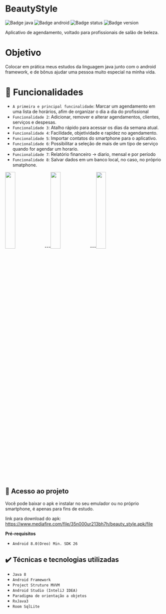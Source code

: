 # BeautyStyle

![Badge java](https://img.shields.io/badge/Java-ED8B00?style=for-the-badge&logo=java&logoColor=white)
![Badge android](https://img.shields.io/badge/Android-3DDC84?style=for-the-badge&logo=android&logoColor=white)
![Badge status](https://badgen.net/github/status/micromatch/micromatch/4.0.1)
![Badge version](https://badgen.net/badge/version/1.0/pink?icon=github)

Aplicativo de agendamento, voltado para profissionais de salão de beleza.
# Objetivo
Colocar em prática meus estudos da linguagem java junto com o android framework, e de bônus ajudar uma pessoa muito especial na minha vida.
# :hammer: Funcionalidades

- `A primeira e principal funcinalidade`:  Marcar um agendamento em uma lista de horários, afim de organizar o dia a dia do profissional
- `Funcionalidade 2`: Adicionar, remover e alterar agendamentos, clientes, serviços e despesas.
- `Funcionalidade 3`: Atalho rápido para acessar os dias da semana atual.
- `Funcionalidade 4`: Facilidade, objetividade e rapidez no agendamento.
- `Funcionalidade 5`: Importar contatos do smartphone para o aplicativo.
- `Funcionalidade 6`: Possibilitar a seleção de mais de um tipo de serviço quando for agendar um horario.
- `Funcionalidade 7`: Relatório financeiro -> diario, mensal e por período
- `Funcionalidade 8`: Salvar dados em um banco local, no caso, no próprio smatphone.

<img src="https://user-images.githubusercontent.com/96504657/185512784-cd349ac6-a7d0-496f-b4fe-74326933823f.gif" width="25%" height="25%"/>---<img src="https://user-images.githubusercontent.com/96504657/185514465-cf977cda-36c2-4a66-aac7-9bfc215bbbf4.gif" width="25%" height="25%"/>---<img src="https://user-images.githubusercontent.com/96504657/185519607-9a566af3-d5ad-42f3-865c-4cc43140b67e.gif" width="25%" height="25%"/>



## 📁 Acesso ao projeto

Você pode baixar o apk e instalar no seu emulador ou no próprio smartphone, é apenas para fins de estudo.

link para download do apk: https://www.mediafire.com/file/35n000ur213bh7h/beauty_style.apk/file

**Pré-requisitos**
 
- `Android 8.0(Oreo) Min. SDK 26`

## ✔️ Técnicas e tecnologias utilizadas

- ``Java 8``
- ``Android Framework``
- ``Project Struture MVVM``
- ``Android Studio (InteliJ IDEA)``
- ``Paradigma de orientação a objetos``
- ``RxJava3``
- ``Room SqlLite``

